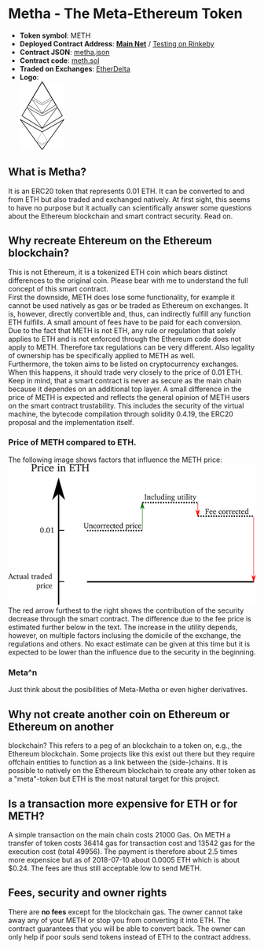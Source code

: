 # Metha - The Meta-Ethereum Token
* __Token symbol__: METH
* __Deployed Contract Address__: [__Main Net__](https://etherscan.io/address/0x364aa6b380cb4f9cee6711326d6b33a81ce1998c) / [Testing on Rinkeby](https://rinkeby.etherscan.io/address/0x41bD17Ee4155Eb79ed77d7e197B006411074601B)
* __Contract JSON__: [metha.json](https://raw.githubusercontent.com/cbaus/metha/3c53ecb89eb03a5421a8992e42ba9791c5953a0c/metha.json)
* __Contract code__: [meth.sol](https://raw.githubusercontent.com/cbaus/metha/3c53ecb89eb03a5421a8992e42ba9791c5953a0c/meth.sol)
* __Traded on Exchanges__: [EtherDelta](https://etherdelta.com/#0x364aa6b380cb4f9cee6711326d6b33a81ce1998c-ETH)
* __Logo__:<br/>
![Metha logo](metha_logo_small.png)

## What is Metha?
It is an ERC20 token that represents 0.01 ETH. It can be converted to and from ETH but also traded and exchanged natively. At first sight, this seems to have no purpose but it actually can scientifically answer some questions about the Ethereum blockchain and smart contract security. Read on.

## Why recreate Ehtereum on the Ethereum blockchain?
This is not Ethereum, it is a tokenized ETH coin which bears distinct differences to the original coin.
Please bear with me to understand the full concept of this smart contract.<br/>
First the downside, METH does lose some functionality, for example it cannot be used natively as gas
or be traded as Ethereum on exchanges. It is, however, directly convertible and, thus, can indirectly fulfill
any function ETH fulfills. A small amount of fees have to be paid for each conversion. Due to the fact
that METH is not ETH, any rule or regulation that solely applies to ETH and is not enforced through the
Ethereum code does not apply to METH. Therefore tax regulations can be very different. Also legality of
ownership has be specifically applied to METH as well.<br/>
Furthermore, the token aims to be listed on cryptocurrency exchanges. When this happens, it should trade very
closely to the price of 0.01 ETH. Keep in mind, that a smart contract is never as secure as the main chain because
it dependes on an additional top layer. A small difference in the price of METH is expected and reflects
the general opinion of METH users on the smart contract trustability. This includes the security of the
virtual machine, the bytecode compilation through solidity 0.4.19, the ERC20 proposal and the implementation itself.


### Price of METH compared to ETH.
The following image shows factors that influence the METH price:<br/>
![Meth Price](./price.png)<br/>
The red arrow furthest to the right shows the contribution of the security decrease through the smart contract.
The difference due to the fee price is estimated further below in the text. The increase in the utility depends, however,
on multiple factors inclusing the domicile of the exchange, the regulations and others. No exact estimate can be given
at this time but it is expected to be lower than the influence due to the security in the beginning.

### Meta^n
Just think about the posibilities of Meta-Metha or even higher derivatives.

## Why not create another coin on Ethereum or Ethereum on another
blockchain?  This refers to a peg of an blockchain to a token on,
e.g., the Ethereum blockchain. Some projects like this exist out there
but they require offchain entities to function as a link between the
(side-)chains.  It is possible to natively on the Ethereum blockchain
to create any other token as a "meta"-token but ETH is the most
natural target for this project.

## Is a transaction more expensive for ETH or for METH?
A simple transaction on the main chain costs 21000 Gas.
On METH a transfer of token costs 36414 gas for transaction cost and 13542 gas for the execution cost (total 49956).
The payment is therefore about 2.5 times more expensice but as of 2018-07-10 about 0.0005 ETH which is about $0.24.
The fees are thus still acceptable low to send METH.

## Fees, security and owner rights
There are __no fees__ except for the blockchain
gas. The owner cannot take away any of your METH or stop you from
converting it into ETH. The contract guarantees that you will be able
to convert back. The owner can only help if poor souls send tokens
instead of ETH to the contract address.

